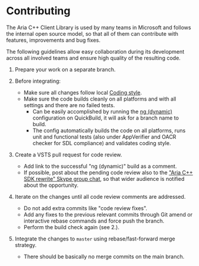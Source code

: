 Contributing
============

The Aria C++ Client Library is used by many teams in Microsoft and
follows the internal open source model, so that all of them can
contribute with features, improvements and bug fixes.

The following guidelines allow easy collaboration during its development
across all involved teams and ensure high quality of the resulting code.

1.  Prepare your work on a separate branch.
2.  Before integrating:
    -   Make sure all changes follow local [Coding
        style](Coding%20style.md).
    -   Make sure the code builds cleanly on all platforms and with all
        settings and there are no failed tests.
        -   Can be easily accomplished by running the
            [ng (dynamic)](https://quickbuild.skype.net/overview/316786)
            configuration on QuickBuild, it will ask for a branch name
            to build.
        -   The config automatically builds the code on all platforms,
            runs unit and functional tests (also under AppVerifier and
            OACR checker for SDL compliance) and validates coding style.

3.  Create a VSTS pull request for code review.
    -   Add link to the successful "ng (dynamic)" build as a comment.
    -   If possible, post about the pending code review also to the
        ["Aria C++ SDK rewrite" Skype group
        chat](https://join.skype.com/fsg9c6oo7aPV), so that wider
        audience is notified about the opportunity.

4.  Iterate on the changes until all code review comments are addressed.
    -   Do not add extra commits like "code review fixes".
    -   Add any fixes to the previous relevant commits through Git amend
        or interactive rebase commands and force push the branch.
    -   Perform the build check again (see 2.).

5.  Integrate the changes to `master` using rebase/fast-forward
    merge strategy.
    -   There should be basically no merge commits on the main branch.


